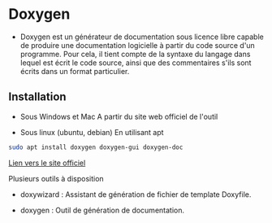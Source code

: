 # Doxygen

* Doxygen est un générateur de documentation sous licence libre capable de produire une documentation logicielle à partir du code source d'un programme. Pour cela, il tient compte de la syntaxe du langage dans lequel est écrit le code source, ainsi que des commentaires s'ils sont écrits dans un format particulier.

## Installation

* Sous Windows et Mac
A partir du site web officiel de l'outil

* Sous linux (ubuntu, debian)
En utilisant apt

``` bash
sudo apt install doxygen doxygen-gui doxygen-doc
```

[Lien vers le site officiel](https://www.doxygen.nl/download.html)

Plusieurs outils à disposition 

* doxywizard : Assistant de génération de fichier de template Doxyfile.

* doxygen : Outil de génération de documentation.

